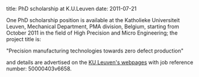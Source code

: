 title: PhD scholarship at K.U.Leuven
date: 2011-07-21 

<!--break-->
One PhD scholarship position is available at the Katholieke Universiteit Leuven, Mechanical Department, PMA division, Belgium, starting from October 2011 in the field of High Precision and Micro Engineering; the project title is:  
  
"Precision manufacturing technologies towards zero defect production"

 
and details are advertised on the [KU Leuven's webpages](http://phd.kuleuven.be/set/voorstellen_departement.php?departement=50000509) with job reference number: 50000403v6658.